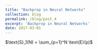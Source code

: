 ```yaml
---
title: "Backprop in Neural Networks"
collection: blog
permalink: /blog/post_4
excerpt: 'Backprop in Neural Networks'
date: 2017-03-01
---
```




$\text{S}_1(N) = \sum_{p=1}^N \text{E}(p)$
